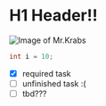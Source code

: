 # H1 Header!!

![Image of Mr.Krabs](https://static.wikia.nocookie.net/spongebob/images/f/f7/Maxresdefault_%2815%29-0.jpg/revision/latest?cb=20201224071118)

``` c
int i = 10;
```

- [x] required task
- [ ] unfinished task :(
- [ ] tbd???
